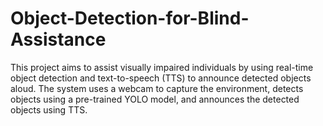 # Object-Detection-for-Blind-Assistance
This project aims to assist visually impaired individuals by using real-time object detection and text-to-speech (TTS) to announce detected objects aloud. The system uses a webcam to capture the environment, detects objects using a pre-trained YOLO model, and announces the detected objects using TTS.
